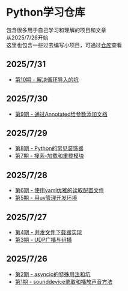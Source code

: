 # Python学习仓库

包含很多用于自己学习和理解的项目和文章  
从2025/7/26开始  
这里也包含一些过去编写小项目，可通过[仓库](https://github.com/xkgt/PythonLearn)查看

## 2025/7/31
- [第10期 - 解决循环导入的坑](docs/解决循环导入的坑.md)

## 2025/7/30  
- [第9期 - 通过Annotated给参数添加文档](docs/通过Annotated给参数添加文档.md)

## 2025/7/29  
- [第8期 - Python的常见装饰器](docs/Python的常见装饰器.md)  
- [第7期 - 搜索-加载和重载模块](docs/搜索-加载和重载模块.md)

## 2025/7/28  
- [第6期 - 使用yaml优雅的读取配置文件](docs/使用yaml优雅的读取配置文件.md)  
- [第5期 - 用uv管理开发环境](docs/用uv管理开发环境.md)

## 2025/7/27  
- [第4期 - 并发文件下载器实现](docs/并发文件下载器实现.md)  
- [第3期 - UDP广播与组播](docs/UDP广播与组播.md)

## 2025/7/26  
- [第2期 - asyncio的特殊用法和坑](docs/asyncio的特殊用法和坑.md)  
- [第1期 - sounddevice录取和播放声音方法](docs/sounddevice录取和播放声音方法.md)